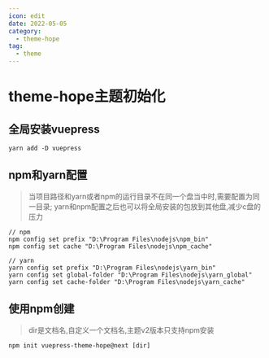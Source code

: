 ```yaml
---
icon: edit
date: 2022-05-05
category:
  - theme-hope
tag:
  - theme
---
```


# theme-hope主题初始化

## 全局安装vuepress
```shell script
yarn add -D vuepress
```

## npm和yarn配置
> 当项目路径和yarn或者npm的运行目录不在同一个盘当中时,需要配置为同一目录;
> yarn和npm配置之后也可以将全局安装的包放到其他盘,减少c盘的压力
```shell script
// npm 
npm config set prefix "D:\Program Files\nodejs\npm_bin"
npm config set cache "D:\Program Files\nodejs\npm_cache"

// yarn
yarn config set prefix "D:\Program Files\nodejs\yarn_bin"
yarn config set global-folder "D:\Program Files\nodejs\yarn_global"
yarn config set cache-folder "D:\Program Files\nodejs\yarn_cache"
```

## 使用npm创建
> dir是文档名,自定义一个文档名,主题v2版本只支持npm安装
```shell script
npm init vuepress-theme-hope@next [dir]
```



